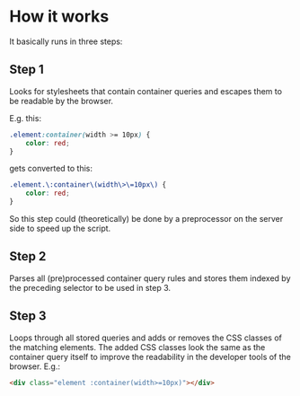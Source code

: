 # How it works

It basically runs in three steps:

## Step 1

Looks for stylesheets that contain container queries and escapes them to be readable by the browser.

E.g. this:

```css
.element:container(width >= 10px) {
	color: red;
}
```

gets converted to this:

```css
.element.\:container\(width\>\=10px\) {
	color: red;
}
```

So this step could (theoretically) be done by a preprocessor on the server side to speed up the script.

## Step 2

Parses all (pre)processed container query rules and stores them indexed by the preceding selector to be used in step 3.

## Step 3

Loops through all stored queries and adds or removes the CSS classes of the matching elements. The added CSS classes look the same as the container query itself to improve the readability in the developer tools of the browser. E.g.:

```html
<div class="element :container(width>=10px)"></div>
```
